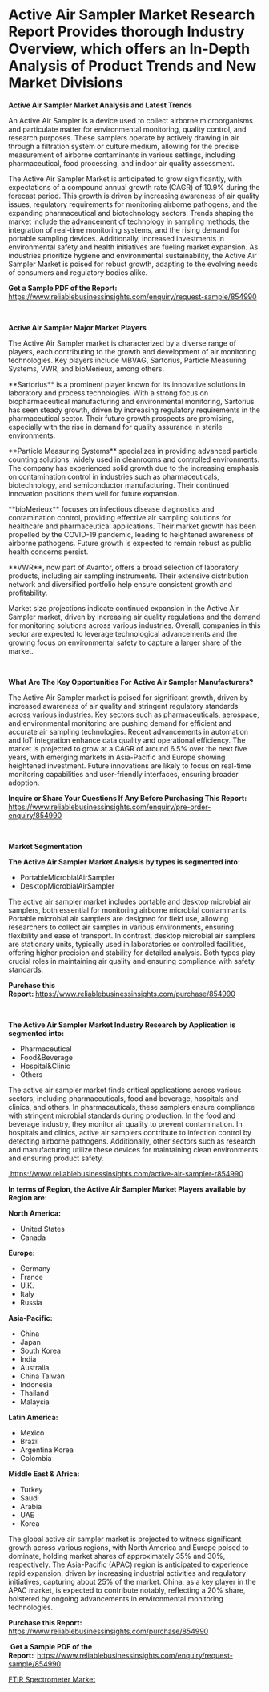<p><h1>Active Air Sampler Market Research Report Provides thorough Industry Overview, which offers an In-Depth Analysis of Product Trends and New Market Divisions</h1></p><p><strong>Active Air Sampler Market Analysis and Latest Trends</strong></p>
<p><p>An Active Air Sampler is a device used to collect airborne microorganisms and particulate matter for environmental monitoring, quality control, and research purposes. These samplers operate by actively drawing in air through a filtration system or culture medium, allowing for the precise measurement of airborne contaminants in various settings, including pharmaceutical, food processing, and indoor air quality assessment.</p><p>The Active Air Sampler Market is anticipated to grow significantly, with expectations of a compound annual growth rate (CAGR) of 10.9% during the forecast period. This growth is driven by increasing awareness of air quality issues, regulatory requirements for monitoring airborne pathogens, and the expanding pharmaceutical and biotechnology sectors. Trends shaping the market include the advancement of technology in sampling methods, the integration of real-time monitoring systems, and the rising demand for portable sampling devices. Additionally, increased investments in environmental safety and health initiatives are fueling market expansion. As industries prioritize hygiene and environmental sustainability, the Active Air Sampler Market is poised for robust growth, adapting to the evolving needs of consumers and regulatory bodies alike.</p></p>
<p><strong>Get a Sample PDF of the Report:&nbsp;</strong> <a href="https://www.reliablebusinessinsights.com/enquiry/request-sample/854990?utm_campaign=2244&utm_medium=2&utm_source=Github&utm_content=ia&utm_term=16022025&utm_id=active-air-sampler">https://www.reliablebusinessinsights.com/enquiry/request-sample/854990</a></p>
<p>&nbsp;</p>
<p><strong>Active Air Sampler Major Market Players</strong></p>
<p><p>The Active Air Sampler market is characterized by a diverse range of players, each contributing to the growth and development of air monitoring technologies. Key players include MBVAG, Sartorius, Particle Measuring Systems, VWR, and bioMerieux, among others.</p><p>**Sartorius** is a prominent player known for its innovative solutions in laboratory and process technologies. With a strong focus on biopharmaceutical manufacturing and environmental monitoring, Sartorius has seen steady growth, driven by increasing regulatory requirements in the pharmaceutical sector. Their future growth prospects are promising, especially with the rise in demand for quality assurance in sterile environments.</p><p>**Particle Measuring Systems** specializes in providing advanced particle counting solutions, widely used in cleanrooms and controlled environments. The company has experienced solid growth due to the increasing emphasis on contamination control in industries such as pharmaceuticals, biotechnology, and semiconductor manufacturing. Their continued innovation positions them well for future expansion.</p><p>**bioMerieux** focuses on infectious disease diagnostics and contamination control, providing effective air sampling solutions for healthcare and pharmaceutical applications. Their market growth has been propelled by the COVID-19 pandemic, leading to heightened awareness of airborne pathogens. Future growth is expected to remain robust as public health concerns persist.</p><p>**VWR**, now part of Avantor, offers a broad selection of laboratory products, including air sampling instruments. Their extensive distribution network and diversified portfolio help ensure consistent growth and profitability.</p><p>Market size projections indicate continued expansion in the Active Air Sampler market, driven by increasing air quality regulations and the demand for monitoring solutions across various industries. Overall, companies in this sector are expected to leverage technological advancements and the growing focus on environmental safety to capture a larger share of the market.</p></p>
<p>&nbsp;</p>
<p><strong>What Are The Key Opportunities For Active Air Sampler Manufacturers?</strong></p>
<p><p>The Active Air Sampler market is poised for significant growth, driven by increased awareness of air quality and stringent regulatory standards across various industries. Key sectors such as pharmaceuticals, aerospace, and environmental monitoring are pushing demand for efficient and accurate air sampling technologies. Recent advancements in automation and IoT integration enhance data quality and operational efficiency. The market is projected to grow at a CAGR of around 6.5% over the next five years, with emerging markets in Asia-Pacific and Europe showing heightened investment. Future innovations are likely to focus on real-time monitoring capabilities and user-friendly interfaces, ensuring broader adoption.</p></p>
<p><strong>Inquire or Share Your Questions If Any Before Purchasing This Report:</strong> <a href="https://www.reliablebusinessinsights.com/enquiry/pre-order-enquiry/854990?utm_campaign=2244&utm_medium=2&utm_source=Github&utm_content=ia&utm_term=16022025&utm_id=active-air-sampler">https://www.reliablebusinessinsights.com/enquiry/pre-order-enquiry/854990</a></p>
<p>&nbsp;</p>
<p><strong>Market Segmentation</strong></p>
<p><strong>The Active Air Sampler Market Analysis by types is segmented into:</strong></p>
<p><ul><li>PortableMicrobialAirSampler</li><li>DesktopMicrobialAirSampler</li></ul></p>
<p><p>The active air sampler market includes portable and desktop microbial air samplers, both essential for monitoring airborne microbial contaminants. Portable microbial air samplers are designed for field use, allowing researchers to collect air samples in various environments, ensuring flexibility and ease of transport. In contrast, desktop microbial air samplers are stationary units, typically used in laboratories or controlled facilities, offering higher precision and stability for detailed analysis. Both types play crucial roles in maintaining air quality and ensuring compliance with safety standards.</p></p>
<p><strong>Purchase this Report:&nbsp;</strong><a href="https://www.reliablebusinessinsights.com/purchase/854990?utm_campaign=2244&utm_medium=2&utm_source=Github&utm_content=ia&utm_term=16022025&utm_id=active-air-sampler">https://www.reliablebusinessinsights.com/purchase/854990</a></p>
<p>&nbsp;</p>
<p><strong>The Active Air Sampler Market Industry Research by Application is segmented into:</strong></p>
<p><ul><li>Pharmaceutical</li><li>Food&Beverage</li><li>Hospital&Clinic</li><li>Others</li></ul></p>
<p><p>The active air sampler market finds critical applications across various sectors, including pharmaceuticals, food and beverage, hospitals and clinics, and others. In pharmaceuticals, these samplers ensure compliance with stringent microbial standards during production. In the food and beverage industry, they monitor air quality to prevent contamination. In hospitals and clinics, active air samplers contribute to infection control by detecting airborne pathogens. Additionally, other sectors such as research and manufacturing utilize these devices for maintaining clean environments and ensuring product safety.</p></p>
<p><a href="https://www.reliablebusinessinsights.com/active-air-sampler-r854990?utm_campaign=2244&utm_medium=2&utm_source=Github&utm_content=ia&utm_term=16022025&utm_id=active-air-sampler">&nbsp;https://www.reliablebusinessinsights.com/active-air-sampler-r854990</a></p>
<p><strong>In terms of Region, the Active Air Sampler Market Players available by Region are:</strong></p>
<p>
    <p> <strong> North America: </strong>
        <ul>
            <li>United States</li>
            <li>Canada</li>
        </ul>
        </p> 
    <p> <strong> Europe: </strong>
        <ul>
            <li>Germany</li>
            <li>France</li>
            <li>U.K.</li>
            <li>Italy</li>
            <li>Russia</li>
        </ul>
        </p> 
    <p> <strong> Asia-Pacific: </strong>
        <ul>
            <li>China</li>
            <li>Japan</li>
            <li>South Korea</li>
            <li>India</li>
            <li>Australia</li>
            <li>China Taiwan</li>
            <li>Indonesia</li>
            <li>Thailand</li>
            <li>Malaysia</li>
        </ul>
        </p> 
    <p> <strong> Latin America: </strong>
        <ul>
            <li>Mexico</li>
            <li>Brazil</li>
            <li>Argentina Korea</li>
            <li>Colombia</li>
        </ul>
        </p> 
    <p> <strong> Middle East & Africa: </strong>
        <ul>
            <li>Turkey</li>
            <li>Saudi</li>
            <li>Arabia</li>
            <li>UAE</li>
            <li>Korea</li>
        </ul>
    </p>
    </p>
<p><p>The global active air sampler market is projected to witness significant growth across various regions, with North America and Europe poised to dominate, holding market shares of approximately 35% and 30%, respectively. The Asia-Pacific (APAC) region is anticipated to experience rapid expansion, driven by increasing industrial activities and regulatory initiatives, capturing about 25% of the market. China, as a key player in the APAC market, is expected to contribute notably, reflecting a 20% share, bolstered by ongoing advancements in environmental monitoring technologies.</p></p>
<p><strong>Purchase this Report: </strong><a href="https://www.reliablebusinessinsights.com/purchase/854990?utm_campaign=2244&utm_medium=2&utm_source=Github&utm_content=ia&utm_term=16022025&utm_id=active-air-sampler">https://www.reliablebusinessinsights.com/purchase/854990</a></p>
<p>&nbsp;<strong>Get a Sample PDF of the Report:&nbsp;&nbsp;</strong><a href="https://www.reliablebusinessinsights.com/enquiry/request-sample/854990?utm_campaign=2244&utm_medium=2&utm_source=Github&utm_content=ia&utm_term=16022025&utm_id=active-air-sampler">https://www.reliablebusinessinsights.com/enquiry/request-sample/854990</a></p>
<p><strong></strong></p>
<p><p><a href="https://github.com/steidmindy199393/Market-Research-Report-List-1/blob/main/ftir-spectrometer-market.md?utm_campaign=2244&utm_medium=2&utm_source=Github&utm_content=ia&utm_term=16022025&utm_id=active-air-sampler">FTIR Spectrometer Market</a></p></p>